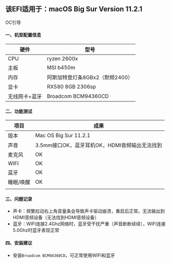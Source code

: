 ## 该EFI适用于：macOS Big Sur Version 11.2.1


OC引导

#### 一、机型配置信息

| 硬件          | 型号                            |
| ------------- | ------------------------------- |
| CPU           | ryzen 2600x                     |
| 主板          | MSI b450m                       |
| 内存          | 阿斯加特登灯条8GBx2（默频2400） |
| 显卡          | RX580 8GB 2306sp                |
| 无线网卡+蓝牙 | Broadcom BCM94360CD             |



#### 二、功能测试

| 项目      | 成果                                          |
| --------- | --------------------------------------------- |
| 版本      | Mac OS Big Sur 11.2.1                         |
| 声音      | 3.5mm接口OK，蓝牙耳机OK，HDMI音频输出无法找到 |
| 麦克风    | OK                                          |
| WIFI      | OK                                            |
| 蓝牙      | OK                                            |
| 睡眠/唤醒 | OK                                            |
|           |                                               |



#### 三、问题记录

- 声卡：频繁拉动右上角音量条会导致声卡驱动崩溃，重启后正常。无法输出到HDMI音频设备（无法找到HDMI音频设备）
- 蓝牙：WIFI连接2.4Ghz网络时，蓝牙受干扰严重（声音断断续续），WIFI连接5.0Ghz时蓝牙表现正常



#### 四、安装建议

- 安装`Broadcom BCM94360CD`，可正常使用WIFI和蓝牙



